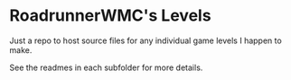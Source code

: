 # RoadrunnerWMC's Levels

Just a repo to host source files for any individual game levels I happen to make.

See the readmes in each subfolder for more details.
